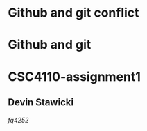 
# Github and git conflict


# Github and git

# CSC4110-assignment1

## Devin Stawicki

###### fq4252
